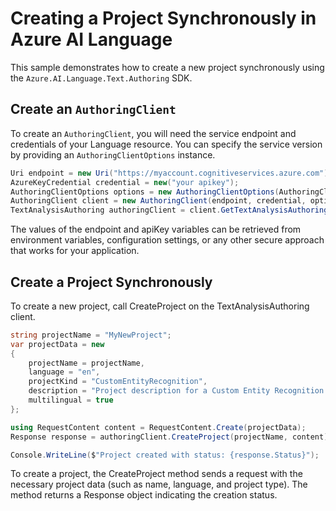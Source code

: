 # Creating a Project Synchronously in Azure AI Language

This sample demonstrates how to create a new project synchronously using the `Azure.AI.Language.Text.Authoring` SDK.

## Create an `AuthoringClient`

To create an `AuthoringClient`, you will need the service endpoint and credentials of your Language resource. You can specify the service version by providing an `AuthoringClientOptions` instance.

```C# Snippet:CreateAuthoringClientForSpecificApiVersion
Uri endpoint = new Uri("https://myaccount.cognitiveservices.azure.com");
AzureKeyCredential credential = new("your apikey");
AuthoringClientOptions options = new AuthoringClientOptions(AuthoringClientOptions.ServiceVersion.V2024_11_15_Preview);
AuthoringClient client = new AuthoringClient(endpoint, credential, options);
TextAnalysisAuthoring authoringClient = client.GetTextAnalysisAuthoringClient();
```

The values of the endpoint and apiKey variables can be retrieved from environment variables, configuration settings, or any other secure approach that works for your application.

## Create a Project Synchronously

To create a new project, call CreateProject on the TextAnalysisAuthoring client.

```C# Snippet:Sample3_TextAuthoring_CreateProject
string projectName = "MyNewProject";
var projectData = new
{
    projectName = projectName,
    language = "en",
    projectKind = "CustomEntityRecognition",
    description = "Project description for a Custom Entity Recognition project",
    multilingual = true
};

using RequestContent content = RequestContent.Create(projectData);
Response response = authoringClient.CreateProject(projectName, content);

Console.WriteLine($"Project created with status: {response.Status}");
```

To create a project, the CreateProject method sends a request with the necessary project data (such as name, language, and project type). The method returns a Response object indicating the creation status.
